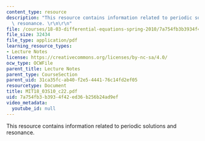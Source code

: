 ```yaml
---
content_type: resource
description: "This resource contains information related to periodic solutions and\
  \ resonance. \r\n\r\n"
file: /courses/18-03-differential-equations-spring-2010/7a754fb3b3934f42ed36b256b24ad9ef_MIT18_03S10_c22.pdf
file_size: 32434
file_type: application/pdf
learning_resource_types:
- Lecture Notes
license: https://creativecommons.org/licenses/by-nc-sa/4.0/
ocw_type: OCWFile
parent_title: Lecture Notes
parent_type: CourseSection
parent_uid: 31ca35fc-ab40-f2e5-4441-76c14fd2ef05
resourcetype: Document
title: MIT18_03S10_c22.pdf
uid: 7a754fb3-b393-4f42-ed36-b256b24ad9ef
video_metadata:
  youtube_id: null
---
```

This resource contains information related to periodic solutions and resonance. 

